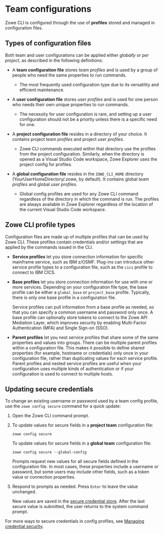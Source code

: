 # Team configurations

Zowe CLI is configured through the use of **profiles** stored and managed in configuration files.

## Types of configuration files

Both team and user configurations can be applied either *globally* or *per project*, as described in the following definitions:

- A **team configuration file** stores *team profiles* and is used by a group of people who need the same properties to run commands.

    - The most frequently used configuration type due to its versatility and efficient maintenance.

- A **user configuration file** stores *user profiles* and is used for one person who needs their own unique properties to run commands.

    - The necessity for user configuration is rare, and setting up a user configuration should not be a priority unless there is a specific need for one.

- A **project configuration file** resides in a directory of your choice. It contains project *team profiles* and project *user profiles*.

    - Zowe CLI commands executed within that directory use the profiles from the project configuration. Similarly, when the directory is opened as a Visual Studio Code workspace, Zowe Explorer uses the project config for profiles.

- A **global configuration file** resides in the `ZOWE_CLI_HOME` directory (YourUserHomeDirectory/.zowe, by default). It contains global *team profiles* and global *user profiles*.

    - Global config profiles are used for any Zowe CLI command regardless of the directory in which the command is run. The profiles are always available in Zowe Explorer regardless of the location of the current Visual Studio Code workspace.

## Zowe CLI profile types

Configuration files are made up of multiple profiles that can be used by Zowe CLI. These profiles contain credentials and/or settings that are applied by the commands issued in the CLI.

- **Service profiles** let you store connection information for specific mainframe service, such as IBM z/OSMF. Plug-ins can introduce other service profile types to a configuration file, such as the `cics` profile to connect to IBM CICS.

- **Base profiles** let you store connection information for use with one or more services. Depending on your configuration file type, the base profile can be either a `global_base` or `project_base` profile. Typically, there is only one base profile in a configuration file.

    Service profiles can pull information from a base profile as needed, so that you can specify a common username and password only once. A base profile can optionally store tokens to connect to the Zowe API Mediation Layer, which improves security by enabling Multi-Factor Authentication (MFA) and Single Sign-on (SSO).

- **Parent profiles** let you nest service profiles that share some of the same properties and values into groups. There can be multiple parent profiles within a configuration file. This makes it possible to define shared properties (for example, hostname or credentials) only once in your configuration file, rather than duplicating values for each service profile. Parent profiles and nested service profiles are useful when your configuration uses multiple kinds of authentication or if your configuration is used to connect to multiple hosts.

## Updating secure credentials

To change an existing username or password used by a team config profile, use the `zowe config secure` command for a quick update:

1. Open the Zowe CLI command prompt.

2. To update values for secure fields in a **project team** configuration file:
    ```
    zowe config secure
    ``` 
    To update values for secure fields in a **global team** configuration file:
    ```
    zowe config secure --global-config
    ```
   Prompts request new values for all secure fields defined in the configuration file. In most cases, these properties include a username or password, but some users may include other fields, such as a token value or connection properties.

3. Respond to prompts as needed. Press `Enter` to leave the value unchanged.

    New values are saved in the [secure credential store](../appendix/zowe-glossary.md#secure-credential-store). After the last secure value is submitted, the user returns to the system command prompt.

For more ways to secure credentials in config profiles, see [Managing credential security](../user-guide/cli-using-team-managing-credential-security.md).
